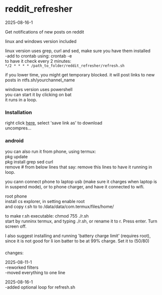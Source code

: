 # reddit_refresher

2025-08-16-1

Get notifications of new posts on reddit

linux and windows version included

linux version uses grep, curl and sed, make sure you have them installed  
-add to crontab using: 
crontab -e  
to have it check every 2 minutes:  
` */2 * * * * /path_to_folder/reddit_refresher/refresh.sh `

if you lower time, you might get temporary blocked.
it will post links to new posts in ntfs.sh/yourchannel_name


windows version uses powershell  
you can start it by clicking on bat  
it runs in a loop.

### Installation

right click [here](https://raw.githubusercontent.com/dbojan/reddit_refresher/refs/heads/main/reddit_refresher.zip), select 'save link as' to download  
uncompres...


### android

you can also run it from phone, using termux:  
pkg update  
pkg install grep sed curl  
remove # from below lines that say: remove this lines to have it running in loop.  

you cann connect phone to laptop usb (make sure it charges when laptop is in suspend mode), or to phone charger, and have it connected to wifi.  

root phone  
install cs explorer, in setting enable root  
and copy r.sh to to /data/data/com.termux/files/home/  

to make r.sh executable: chmod 755 ./r.sh  
start by runninx termux, and typing ./r.sh, or rename it to r. Press enter. Turn screen off.  

I also suggest installing and running 'battery charge limit' (requires root), since it is not good for li ion batter to be at 99% charge. Set it to (50/80)  


###

changes:  

2025-08-11-1  
-reworked filters  
-moved everything to one line

2025-08-16-1  
-added optional loop for refresh.sh

